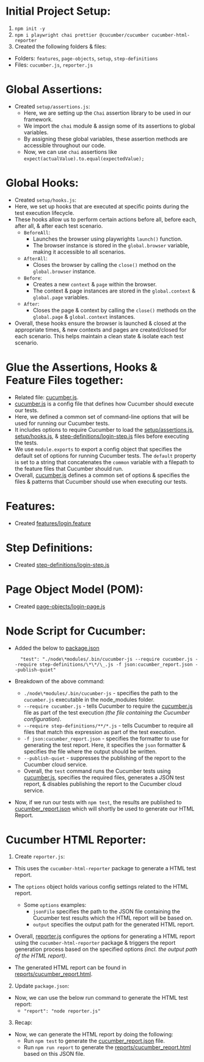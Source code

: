 # Initial Project Setup:

1. `npm init -y`
2. `npm i playwright chai prettier @cucumber/cucumber cucumber-html-reporter`
3. Created the following folders & files:

- Folders: `features`, `page-objects`, `setup`, `step-definitions`
- Files: `cucumber.js`, `reporter.js`

# Global Assertions:

- Created `setup/assertions.js`:
  - Here, we are setting up the `Chai` assertion library to be used in our framework.
  - We import the `chai` module & assign some of its assertions to global variables.
  - By assigning these global variables, these assertion methods are accessible throughout our code.
  - Now, we can use `chai` assertions like `expect(actualValue).to.equal(expectedValue);`

# Global Hooks:

- Created `setup/hooks.js`:
- Here, we set up hooks that are executed at specific points during the test execution lifecycle.
- These hooks allow us to perform certain actions before all, before each, after all, & after each test scenario.
  - `BeforeAll`:
    - Launches the browser using playwrights `launch()` function.
    - The browser instance is stored in the `global.browser` variable, making it accessible to all scenarios.
  - `AfterAll`:
    - Closes the browser by calling the `close()` method on the `global.browser` instance.
  - `Before`:
    - Creates a new `context` & `page` within the browser.
    - The context & page instances are stored in the `global.context` & `global.page` variables.
  - `After`:
    - Closes the page & context by calling the `close()` methods on the `global.page` & `global.context` instances.
- Overall, these hooks ensure the browser is launched & closed at the appropriate times, & new contexts and pages are created/closed for each scenario. This helps maintain a clean state & isolate each test scenario.

# Glue the Assertions, Hooks & Feature Files together:

- Related file: [cucumber.js](cucumber.js).
- [cucumber.js](cucumber.js) is a config file that defines how Cucumber should execute our tests.
- Here, we defined a common set of command-line options that will be used for running our Cucumber tests.
- It includes options to require Cucumber to load the [setup/assertions.js](setup/assertions.js), [setup/hooks.js](setup/hooks.js), & [step-definitions/login-step.js](step-definitions/login-step.js) files before executing the tests.
- We use `module.exports` to export a config object that specifies the default set of options for running Cucumber tests. The `default` property is set to a string that concatenates the `common` variable with a filepath to the feature files that Cucumber should run.
- Overall, [cucumber.js](cucumber.js) defines a common set of options & specifies the files & patterns that Cucumber should use when executing our tests.

# Features:

- Created [features/login.feature](features/login.feature)

# Step Definitions:

- Created [step-definitions/login-step.js](step-definitions/login-step.js)

# Page Object Model (POM):

- Created [page-objects/login-page.js](page-objects/login-page.js)

# Node Script for Cucumber:

- Added the below to [package.json](package.json)
  ```
    "test": "./node\*modules/.bin/cucumber-js --require cucumber.js --require step-definitions/\*\*/\_.js -f json:cucumber_report.json --publish-quiet"
  ```
- Breakdown of the above command:

  - `./node\*modules/.bin/cucumber-js` - specifies the path to the `cucumber.js` executable in the node_modules folder.
  - `--require cucumber.js` - tells Cucumber to require the [cucumber.js](cucumber.js) file as part of the test execution _(the file containing the Cucumber configuration)_.
  - `--require step-definitions/**/*.js` - tells Cucumber to require all files that match this expression as part of the test execution.
  - `-f json:cucumber_report.json` - specifies the formatter to use for generating the test report. Here, it specifies the `json` formatter & specifies the file where the output should be written.
  - `--publish-quiet` - suppresses the publishing of the report to the Cucumber cloud service.
  - Overall, the `test` command runs the Cucumber tests using [cucumber.js](cucumber.js), specifies the required files, generates a JSON test report, & disables publishing the report to the Cucumber cloud service.

- Now, if we run our tests with `npm test`, the results are published to [cucumber_report.json](cucumber_report.json) which will shortly be used to generate our HTML Report.

# Cucumber HTML Reporter:

1. Create `reporter.js`:

- This uses the `cucumber-html-reporter` package to generate a HTML test report.
- The `options` object holds various config settings related to the HTML report.

  - Some `options` examples:
    - `jsonFile` specifies the path to the JSON file containing the Cucumber test results which the HTML report will be based on.
    - `output` specifies the output path for the generated HTML report.

- Overall, [reporter.js](reporter.js) configures the options for generating a HTML report using the `cucumber-html-reporter` package & triggers the report generation process based on the specified options _(incl. the output path of the HTML report)_.
- The generated HTML report can be found in [reports/cucumber_report.html](reports/cucumber_report.html).

2. Update `package.json`:

- Now, we can use the below run command to generate the HTML test report:
  - `"report": "node reporter.js"`

3. Recap:

- Now, we can generate the HTML report by doing the following:
  - Run `npm test` to generate the [cucumber_report.json](cucumber_report.json) file.
  - Run `npm run report` to generate the [reports/cucumber_report.html](reports/cucumber_report.html) based on this JSON file.
